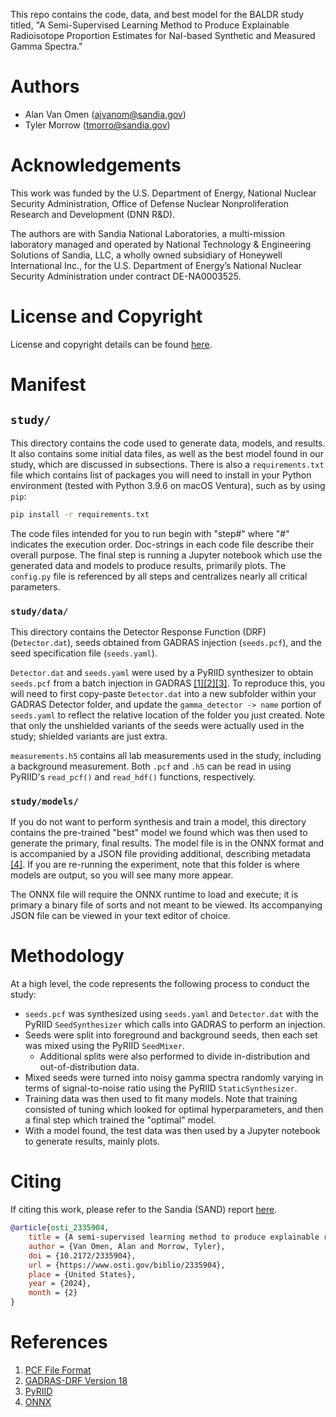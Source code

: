 This repo contains the code, data, and best model for the BALDR study titled, "A Semi-Supervised Learning Method to Produce Explainable Radioisotope Proportion Estimates for NaI-based Synthetic and Measured Gamma Spectra."

# Authors

- Alan Van Omen (ajvanom@sandia.gov)
- Tyler Morrow (tmorro@sandia.gov)

# Acknowledgements

This work was funded by the U.S. Department of Energy, National Nuclear Security Administration, Office of Defense Nuclear Nonproliferation Research and Development (DNN R&D).

The authors are with Sandia National Laboratories, a multi-mission laboratory managed and operated by National Technology & Engineering Solutions of Sandia, LLC, a wholly owned subsidiary of Honeywell International Inc., for the U.S. Department of Energy’s National Nuclear Security Administration under contract DE-NA0003525.

# License and Copyright

License and copyright details can be found [here](./LICENSE.txt).

# Manifest

## `study/`

This directory contains the code used to generate data, models, and results.
It also contains some initial data files, as well as the best model found in our study, which are discussed in subsections.
There is also a `requirements.txt` file which contains list of packages you will need to install in your Python environment (tested with Python 3.9.6 on macOS Ventura), such as by using `pip`:

```sh
pip install -r requirements.txt
```

The code files intended for you to run begin with "step#" where "#" indicates the execution order.
Doc-strings in each code file describe their overall purpose.
The final step is running a Jupyter notebook which use the generated data and models to produce results, primarily plots.
The `config.py` file is referenced by all steps and centralizes nearly all critical parameters.


### `study/data/`

This directory contains the Detector Response Function (DRF) (`Detector.dat`), seeds obtained from GADRAS injection (`seeds.pcf`), and the seed specification file (`seeds.yaml`).

`Detector.dat` and `seeds.yaml` were used by a PyRIID synthesizer to obtain `seeds.pcf` from a batch injection in GADRAS [\[1\]][1][\[2\]][2][\[3\]][3].
To reproduce this, you will need to first copy-paste `Detector.dat` into a new subfolder within your GADRAS Detector folder, and update the `gamma_detector -> name` portion of `seeds.yaml` to reflect the relative location of the folder you just created.
Note that only the unshielded variants of the seeds were actually used in the study; shielded variants are just extra.

`measurements.h5` contains all lab measurements used in the study, including a background measurement.
Both `.pcf` and `.h5` can be read in using PyRIID's `read_pcf()` and `read_hdf()` functions, respectively.

### `study/models/`

If you do not want to perform synthesis and train a model, this directory contains the pre-trained "best" model we found which was then used to generate the primary, final results.
The model file is in the ONNX format and is accompanied by a JSON file providing additional, describing metadata [\[4\]][4].
If you are re-running the experiment, note that this folder is where models are output, so you will see many more appear.

The ONNX file will require the ONNX runtime to load and execute; it is primary a binary file of sorts and not meant to be viewed.
Its accompanying JSON file can be viewed in your text editor of choice.

# Methodology

At a high level, the code represents the following process to conduct the study:

- `seeds.pcf` was synthesized using `seeds.yaml` and `Detector.dat` with the PyRIID `SeedSynthesizer` which calls into GADRAS to perform an injection.
- Seeds were split into foreground and background seeds, then each set was mixed using the PyRIID `SeedMixer`.
  - Additional splits were also performed to divide in-distribution and out-of-distribution data.
- Mixed seeds were turned into noisy gamma spectra randomly varying in terms of signal-to-noise ratio using the PyRIID `StaticSynthesizer`.
- Training data was then used to fit many models. Note that training consisted of tuning which looked for optimal hyperparameters, and then a final step which trained the "optimal" model.
- With a model found, the test data was then used by a Jupyter notebook to generate results, mainly plots.

# Citing

If citing this work, please refer to the Sandia (SAND) report [here](https://doi.org/10.2172/2335904).

```bibtex
@article{osti_2335904,
    title = {A semi-supervised learning method to produce explainable radioisotope proportion estimates for NaI-based synthetic and measured gamma spectra},
    author = {Van Omen, Alan and Morrow, Tyler},
    doi = {10.2172/2335904},
    url = {https://www.osti.gov/biblio/2335904},
    place = {United States},
    year = {2024},
    month = {2}
}
```

# References

1. [PCF File Format][1]
2. [GADRAS-DRF Version 18][2]
3. [PyRIID][3]
4. [ONNX][4]

[1]: https://doi.org/10.2172/1762353
[2]: https://doi.org/10.2172/1592910
[3]: https://doi.org/10.11578/dc.20221017.2
[4]: https://github.com/onnx/onnx
